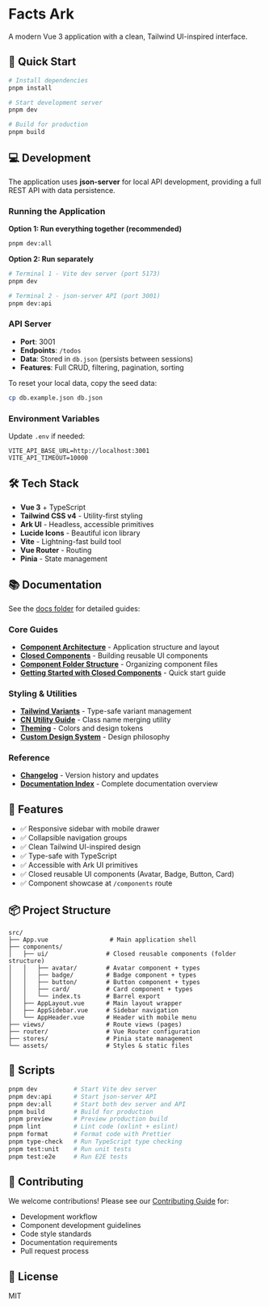 # Facts Ark

A modern Vue 3 application with a clean, Tailwind UI-inspired interface.

## 🚀 Quick Start

```bash
# Install dependencies
pnpm install

# Start development server
pnpm dev

# Build for production
pnpm build
```

## 💻 Development

The application uses **json-server** for local API development, providing a full REST API with data persistence.

### Running the Application

**Option 1: Run everything together (recommended)**

```bash
pnpm dev:all
```

**Option 2: Run separately**

```bash
# Terminal 1 - Vite dev server (port 5173)
pnpm dev

# Terminal 2 - json-server API (port 3001)
pnpm dev:api
```

### API Server

- **Port**: 3001
- **Endpoints**: `/todos`
- **Data**: Stored in `db.json` (persists between sessions)
- **Features**: Full CRUD, filtering, pagination, sorting

To reset your local data, copy the seed data:

```bash
cp db.example.json db.json
```

### Environment Variables

Update `.env` if needed:

```env
VITE_API_BASE_URL=http://localhost:3001
VITE_API_TIMEOUT=10000
```

## 🛠️ Tech Stack

- **Vue 3** + TypeScript
- **Tailwind CSS v4** - Utility-first styling
- **Ark UI** - Headless, accessible primitives
- **Lucide Icons** - Beautiful icon library
- **Vite** - Lightning-fast build tool
- **Vue Router** - Routing
- **Pinia** - State management

## 📚 Documentation

See the [docs folder](./docs) for detailed guides:

### Core Guides

- **[Component Architecture](./docs/COMPONENT_ARCHITECTURE.md)** - Application structure and layout
- **[Closed Components](./docs/CLOSED_COMPONENTS.md)** - Building reusable UI components
- **[Component Folder Structure](./docs/COMPONENT_FOLDER_STRUCTURE.md)** - Organizing component files
- **[Getting Started with Closed Components](./docs/GETTING_STARTED_CLOSED_COMPONENTS.md)** - Quick start guide

### Styling & Utilities

- **[Tailwind Variants](./docs/TAILWIND_VARIANTS.md)** - Type-safe variant management
- **[CN Utility Guide](./docs/CN_UTILITY_GUIDE.md)** - Class name merging utility
- **[Theming](./docs/THEMING.md)** - Colors and design tokens
- **[Custom Design System](./docs/CUSTOM_DESIGN_SYSTEM.md)** - Design philosophy

### Reference

- **[Changelog](./docs/CHANGELOG.md)** - Version history and updates
- **[Documentation Index](./docs/README.md)** - Complete documentation overview

## 🎨 Features

- ✅ Responsive sidebar with mobile drawer
- ✅ Collapsible navigation groups
- ✅ Clean Tailwind UI-inspired design
- ✅ Type-safe with TypeScript
- ✅ Accessible with Ark UI primitives
- ✅ Closed reusable UI components (Avatar, Badge, Button, Card)
- ✅ Component showcase at `/components` route

## 📦 Project Structure

```
src/
├── App.vue                 # Main application shell
├── components/
│   ├── ui/                # Closed reusable components (folder structure)
│   │   ├── avatar/        # Avatar component + types
│   │   ├── badge/         # Badge component + types
│   │   ├── button/        # Button component + types
│   │   ├── card/          # Card component + types
│   │   └── index.ts       # Barrel export
│   ├── AppLayout.vue      # Main layout wrapper
│   ├── AppSidebar.vue     # Sidebar navigation
│   └── AppHeader.vue      # Header with mobile menu
├── views/                 # Route views (pages)
├── router/                # Vue Router configuration
├── stores/                # Pinia state management
└── assets/                # Styles & static files
```

## 🧹 Scripts

```bash
pnpm dev          # Start Vite dev server
pnpm dev:api      # Start json-server API
pnpm dev:all      # Start both dev server and API
pnpm build        # Build for production
pnpm preview      # Preview production build
pnpm lint         # Lint code (oxlint + eslint)
pnpm format       # Format code with Prettier
pnpm type-check   # Run TypeScript type checking
pnpm test:unit    # Run unit tests
pnpm test:e2e     # Run E2E tests
```

## 🤝 Contributing

We welcome contributions! Please see our [Contributing Guide](./CONTRIBUTING.md) for:

- Development workflow
- Component development guidelines
- Code style standards
- Documentation requirements
- Pull request process

## 📄 License

MIT
